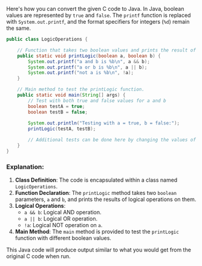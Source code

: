 Here's how you can convert the given C code to Java. In Java, boolean values are represented by `true` and `false`. The `printf` function is replaced with `System.out.printf`, and the format specifiers for integers (`%d`) remain the same.

```java
public class LogicOperations {

    // Function that takes two boolean values and prints the result of "and", "or", and "not" operations.
    public static void printLogic(boolean a, boolean b) {
        System.out.printf("a and b is %b\n", a && b);
        System.out.printf("a or b is %b\n", a || b);
        System.out.printf("not a is %b\n", !a);
    }

    // Main method to test the printLogic function.
    public static void main(String[] args) {
        // Test with both true and false values for a and b
        boolean testA = true;
        boolean testB = false;
        
        System.out.println("Testing with a = true, b = false:");
        printLogic(testA, testB);

        // Additional tests can be done here by changing the values of testA and testB.
    }
}
```

### Explanation:
1. **Class Definition**: The code is encapsulated within a class named `LogicOperations`.
2. **Function Declaration**: The `printLogic` method takes two `boolean` parameters, `a` and `b`, and prints the results of logical operations on them.
3. **Logical Operations**:
   - `a && b`: Logical AND operation.
   - `a || b`: Logical OR operation.
   - `!a`: Logical NOT operation on `a`.
4. **Main Method**: The `main` method is provided to test the `printLogic` function with different boolean values.

This Java code will produce output similar to what you would get from the original C code when run.

